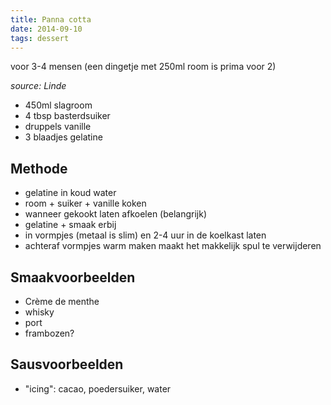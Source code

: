 ```yaml
---
title: Panna cotta
date: 2014-09-10
tags: dessert
---
```


voor 3-4 mensen (een dingetje met 250ml room is prima voor 2)

*source: Linde*

-   450ml slagroom
-   4 tbsp basterdsuiker
-   druppels vanille
-   3 blaadjes gelatine

Methode
-------

-   gelatine in koud water
-   room + suiker + vanille koken
-   wanneer gekookt laten afkoelen (belangrijk)
-   gelatine + smaak erbij
-   in vormpjes (metaal is slim) en 2-4 uur in de koelkast laten
-   achteraf vormpjes warm maken maakt het makkelijk spul te verwijderen

Smaakvoorbeelden
----------------

-   Crème de menthe
-   whisky
-   port
-   frambozen?

Sausvoorbeelden
---------------

-   "icing": cacao, poedersuiker, water

